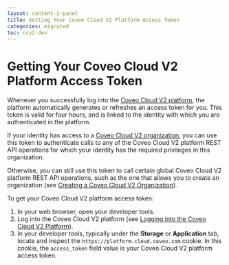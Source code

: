 ```yaml
---
layout: content-2-panel
title: Getting Your Coveo Cloud V2 Platform Access Token
categories: migrated
toc: ccv2-dev
---
```


# Getting Your Coveo Cloud V2 Platform Access Token

Whenever you successfully log into the [Coveo Cloud V2 platform](Glossary_37585054.html#Glossary-CoveoCloudV2Platform), the platform automatically generates or refreshes an access token for you. This token is valid for four hours, and is linked to the identity with which you are authenticated in the platform.

If your identity has access to a [Coveo Cloud V2 organization](Glossary_37585054.html#Glossary-CoveoCloudV2Organization), you can use this token to authenticate calls to any of the Coveo Cloud V2 platform REST API operations for which your identity has the required privileges in this organization.

Otherwise, you can still use this token to call certain global Coveo Cloud V2 platform REST API operations, such as the one that allows you to create an organization (see [Creating a Coveo Cloud V2 Organization](Creating_a_Coveo_Cloud_V2_Organization)).

To get your Coveo Cloud V2 platform access token:

1.  In your web browser, open your developer tools.
2.  Log into the Coveo Cloud V2 platform (see [Logging into the Coveo Cloud V2 Platform](Logging_into_the_Coveo_Cloud_V2_Platform)).
3.  In your developer tools, typically under the **Storage** or **Application** tab, locate and inspect the `https://platform.cloud.coveo.com` cookie.
    In this cookie, the `access_token` field value is your Coveo Cloud V2 platform access token.

